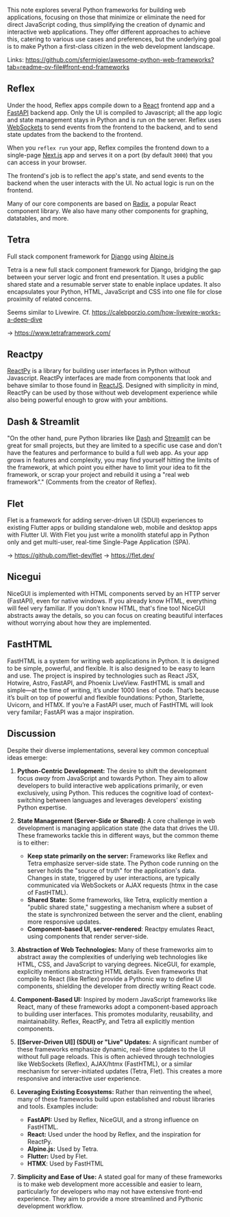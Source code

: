 
This note explores several Python frameworks for building web applications, focusing on those that minimize or eliminate the need for direct JavaScript coding, thus simplifying the creation of dynamic and interactive web applications. They offer different approaches to achieve this, catering to various use cases and preferences, but the underlying goal is to make Python a first-class citizen in the web development landscape.

Links: https://github.com/sfermigier/awesome-python-web-frameworks?tab=readme-ov-file#front-end-frameworks

## Reflex

Under the hood, Reflex apps compile down to a [React](https://react.dev) frontend app and a [FastAPI](https://github.com/tiangolo/fastapi) backend app. Only the UI is compiled to Javascript; all the app logic and state management stays in Python and is run on the server. Reflex uses [WebSockets](https://developer.mozilla.org/en-US/docs/Web/API/WebSockets_API) to send events from the frontend to the backend, and to send state updates from the backend to the frontend.

When you `reflex run` your app, Reflex compiles the frontend down to a single-page [Next.js](https://nextjs.org) app and serves it on a port (by default `3000`) that you can access in your browser.

The frontend's job is to reflect the app's state, and send events to the backend when the user interacts with the UI. No actual logic is run on the frontend.

Many of our core components are based on [Radix](https://radix-ui.com/), a popular React component library. We also have many other components for graphing, datatables, and more.

## Tetra

Full stack component framework for [Django](http://djangoproject.com) using [Alpine.js](https://alpinejs.dev)

Tetra is a new full stack component framework for Django, bridging the gap between your server logic and front end presentation. It uses a public shared state and a resumable server state to enable inplace updates. It also encapsulates your Python, HTML, JavaScript and CSS into one file for close proximity of related concerns.

Seems similar to Livewire. Cf. https://calebporzio.com/how-livewire-works-a-deep-dive

→ https://www.tetraframework.com/

## Reactpy

[ReactPy](https://reactpy.dev/) is a library for building user interfaces in Python without Javascript. ReactPy interfaces are made from components that look and behave similar to those found in [ReactJS](https://reactjs.org/). Designed with simplicity in mind, ReactPy can be used by those without web development experience while also being powerful enough to grow with your ambitions.

## Dash & Streamlit

"On the other hand, pure Python libraries like [Dash](https://dash.plotly.com/) and [Streamlit](https://streamlit.io/) can be great for small projects, but they are limited to a specific use case and don't have the features and performance to build a full web app. As your app grows in features and complexity, you may find yourself hitting the limits of the framework, at which point you either have to limit your idea to fit the framework, or scrap your project and rebuild it using a "real web framework"." (Comments from the creator of Reflex).

## Flet

Flet is a framework for adding server-driven UI (SDUI) experiences to existing Flutter apps or building standalone web, mobile and desktop apps with Flutter UI. With Flet you just write a monolith stateful app in Python only and get multi-user, real-time Single-Page Application (SPA).

→ https://github.com/flet-dev/flet
→ https://flet.dev/


## Nicegui

NiceGUI is implemented with HTML components served by an HTTP server (FastAPI), even for native windows. If you already know HTML, everything will feel very familiar. If you don't know HTML, that's fine too! NiceGUI abstracts away the details, so you can focus on creating beautiful interfaces without worrying about how they are implemented.

## FastHTML

FastHTML is a system for writing web applications in Python. It is designed to be simple, powerful, and flexible. It is also designed to be easy to learn and use. The project is inspired by technologies such as React JSX, Hotwire, Astro, FastAPI, and Phoenix LiveView. FastHTML is small and simple—at the time of writing, it’s under 1000 lines of code. That’s because it’s built on top of powerful and flexible foundations: Python, Starlette, Uvicorn, and HTMX. If you’re a FastAPI user, much of FastHTML will look very familar; FastAPI was a major inspiration.

## Discussion

Despite their diverse implementations, several key common conceptual ideas emerge:

1.  **Python-Centric Development:** The desire to shift the development focus *away* from JavaScript and towards Python.  They aim to allow developers to build interactive web applications primarily, or even exclusively, using Python. This reduces the cognitive load of context-switching between languages and leverages developers' existing Python expertise.

2.  **State Management (Server-Side or Shared):**  A core challenge in web development is managing application state (the data that drives the UI). These frameworks tackle this in different ways, but the common theme is to either:

    *   **Keep state primarily on the server:**  Frameworks like Reflex and Tetra emphasize server-side state.  The Python code running on the server holds the "source of truth" for the application's data. Changes in state, triggered by user interactions, are typically communicated via WebSockets or AJAX requests (htmx in the case of FastHTML).
    *   **Shared State:** Some frameworks, like Tetra, explicitly mention a "public shared state," suggesting a mechanism where a subset of the state is synchronized between the server and the client, enabling more responsive updates.
    *   **Component-based UI, server-rendered**: Reactpy emulates React, using components that render server-side.

3.  **Abstraction of Web Technologies:** Many of these frameworks aim to abstract away the complexities of underlying web technologies like HTML, CSS, and JavaScript to varying degrees.  NiceGUI, for example, explicitly mentions abstracting HTML details.  Even frameworks that compile to React (like Reflex) provide a Pythonic way to define UI components, shielding the developer from directly writing React code.

4.  **Component-Based UI:**  Inspired by modern JavaScript frameworks like React, many of these frameworks adopt a component-based approach to building user interfaces.  This promotes modularity, reusability, and maintainability.  Reflex, ReactPy, and Tetra all explicitly mention components.

5.  **[[Server-Driven UI]] (SDUI) or "Live" Updates:** A significant number of these frameworks emphasize dynamic, real-time updates to the UI without full page reloads.  This is often achieved through technologies like WebSockets (Reflex), AJAX/htmx (FastHTML), or a similar mechanism for server-initiated updates (Tetra, Flet). This creates a more responsive and interactive user experience.

6.  **Leveraging Existing Ecosystems:** Rather than reinventing the wheel, many of these frameworks build upon established and robust libraries and tools.  Examples include:

    *   **FastAPI:** Used by Reflex, NiceGUI, and a strong influence on FastHTML.
    *   **React:**  Used under the hood by Reflex, and the inspiration for ReactPy.
    *   **Alpine.js:** Used by Tetra.
    *   **Flutter:** Used by Flet.
    * **HTMX**: Used by FastHTML

7. **Simplicity and Ease of Use:** A stated goal for many of these frameworks is to make web development more accessible and easier to learn, particularly for developers who may not have extensive front-end experience. They aim to provide a more streamlined and Pythonic development workflow.

